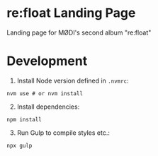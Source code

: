 # re:float Landing Page

Landing page for MØDI's second album "re:float"

# Development

1. Install Node version defined in `.nvmrc`:

```shell
nvm use # or nvm install
```

2. Install dependencies:

```shell
npm install
```

3. Run Gulp to compile styles etc.:

```shell
npx gulp
```
